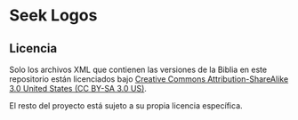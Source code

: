 # Seek Logos

## Licencia

Solo los archivos XML que contienen las versiones de la Biblia en este repositorio están licenciados bajo [Creative Commons Attribution-ShareAlike 3.0 United States (CC BY-SA 3.0 US)](https://creativecommons.org/licenses/by-sa/3.0/us/).

El resto del proyecto está sujeto a su propia licencia específica.

